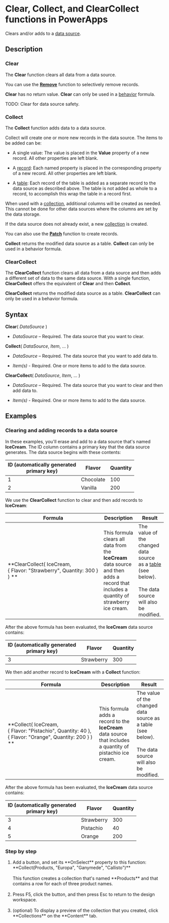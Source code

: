 <properties
	pageTitle="PowerApps: Clear, Collect, and ClearCollect functions"
	description="Reference information for the Clear, Collect, and ClearCollect functions in PowerApps, including syntax and examples"
	services="powerapps"
	documentationCenter="na"
	authors="gregli-msft"
	manager="dwrede"
	editor=""
	tags=""/>

<tags
   ms.service="powerapps"
   ms.devlang="na"
   ms.topic="article"
   ms.tgt_pltfrm="na"
   ms.workload="na"
   ms.date="11/01/2015"
   ms.author="gregli"/>

# Clear, Collect, and ClearCollect functions in PowerApps #

Clears and/or adds to a [data source](working-with-data-sources.md).

## Description ##

### Clear ###

The **Clear** function clears all data from a data source.

You can use the **[Remove](function-remove.md)** function to selectively remove records.

**Clear** has no return value.  **Clear** can only be used in a [behavior](file-name.md) formula.

TODO: Clear for data source safety.

### Collect ###

The **Collect** function adds data to a data source.

Collect will create one or more new records in the data source.  The items to be added can be:

- A single value: The value is placed in the **Value** property of a new record.  All other properties are left blank.

- A [record](working-with-tables.md): Each named property is placed in the corresponding property of a new record.  All other properties are left blank.
  
- A [table](working-with-tables.md): Each record of the table is added as a separate record to the data source as described above.  The table is not added as whole to a record, to accomplish this wrap the table in a record first. 

When used with a [collection](working-with-data-sources.md#collections), additional columns will be created as needed.  This cannot be done for other data sources where the columns are set by the data storage.

If the data source does not already exist, a new [collection](working-with-data-sources.md#collections) is created.

You can also use the **[Patch](function-patch.md)** function to create records.

**Collect** returns the modified data source as a table.  **Collect** can only be used in a behavior formula.

### ClearCollect ###  

The **ClearCollect** function clears all data from a data source and then adds a different set of data to the same data source.  With a single function, **ClearCollect** offers the equivalent of **Clear** and then **Collect**.

**ClearCollect** returns the modified data source as a table.  **ClearCollect** can only be used in a behavior formula.

## Syntax ##

**Clear**( *DataSource* )

- *DataSource* – Required. The data source that you want to clear.

**Collect**( *DataSource*, *Item*, ... )

- *DataSource* – Required. The data source that you want to add data to.

- *Item(s)* - Required.  One or more items to add to the data source. 

**ClearCollect**( *DataSource*, *Item*, ... )

- *DataSource* – Required. The data source that you want to clear and then add data to.

- *Item(s)* - Required.  One or more items to add to the data source.  

## Examples ##

### Clearing and adding records to a data source ###

In these examples, you'll erase and add to a data source that's named **IceCream**. The ID column contains a primary key that the data source generates.  The data source begins with these contents:

| ID (automatically generated<br>primary key) | Flavor    | Quantity |
|-----|-----------|----------|
| 1   | Chocolate | 100      |
| 2   | Vanilla   | 200      |

We use the **ClearCollect** function to clear and then add records to **IceCream**:

| Formula | Description  | Result              |
|---------|--------------|---------------------|
| **ClearCollect( IceCream, {&nbsp;Flavor:&nbsp;"Strawberry",&nbsp;Quantity:&nbsp;300&nbsp;} ) **| This formula clears all data from the **IceCream** data source and then adds a record that includes a quantity of strawberry ice cream. | The value of the changed data source as a [table](working-with-tables.md) (see below).<br><br>The data source will also be modified. |

After the above formula has been evaluated, the **IceCream** data source contains:

| ID (automatically generated<br>primary key) | Flavor    | Quantity |
|-----|-----------|----------|
| 3   | Strawberry | 300      |

We then add another record to **IceCream** with a **Collect** function:

| Formula | Description  | Result              |
|---------|--------------|---------------------|
| **Collect( IceCream, {&nbsp;Flavor:&nbsp;"Pistachio",&nbsp;Quantity:&nbsp;40&nbsp;}, {&nbsp;Flavor:&nbsp;"Orange",&nbsp;Quantity:&nbsp;200&nbsp;}  ) **| This formula adds a record to the **IceCream** data source that includes a quantity of pistachio ice cream. | The value of the changed data source as a table (see below).<br><br>The data source will also be modified. |

After the above formula has been evaluated, the **IceCream** data source contains:

| ID (automatically generated<br>primary key) | Flavor    | Quantity |
|-----|-----------|----------|
| 3   | Strawberry | 300      |
| 4   | Pistachio | 40 |
| 5   | Orange | 200 |


### Step by step ###

<ol><li>Add a button, and set its **OnSelect** property to this function:<br>**Collect(Products, &quot;Europa&quot;, &quot;Ganymede&quot;, &quot;Callisto&quot;)**<br><br>This function creates a collection that's named **Products** and that contains a row for each of three product names.</li><br><li>Press F5, click the button, and then press Esc to return to the design workspace.</li><br><li>(optional) To display a preview of the collection that you created, click **Collections**  on the **Content** tab.</li></ol>
